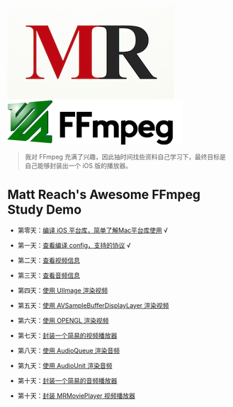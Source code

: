 
![](md/imgs/MR-16-9.png)[![](md/imgs/ffmpeg.png)](http://ffmpeg.org/) 


> 我对 FFmpeg 充满了兴趣，因此抽时间找些资料自己学习下，最终目标是自己能够封装出一个 iOS 版的播放器。

# Matt Reach's Awesome FFmpeg Study Demo


- 第零天：[编译 iOS 平台库，简单了解Mac平台库使用](md/000.md) √

- 第一天：[查看编译 config，支持的协议](md/001.md) √

- 第二天：[查看视频信息](md/002.md)

- 第三天：[查看音频信息](md/003.md)

- 第四天：[使用 UIImage 渲染视频](md/004.md)

- 第五天：[使用 AVSampleBufferDisplayLayer 渲染视频](md/004.md)

- 第六天：[使用 OPENGL 渲染视频](md/004.md)

- 第七天：[封装一个简易的视频播放器](md/005.md)

- 第八天：[使用 AudioQueue 渲染音频](md/005.md)

- 第九天：[使用 AudioUnit 渲染音频](md/005.md)

- 第十天：[封装一个简易的音频播放器](md/005.md)

- 第十天：[封装 MRMoviePlayer 视频播放器](md/005.md)
